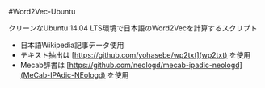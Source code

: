 #Word2Vec-Ubuntu

クリーンなUbuntu 14.04 LTS環境で日本語のWord2Vecを計算するスクリプト

* 日本語Wikipedia記事データ使用
* テキスト抽出は [https://github.com/yohasebe/wp2txt](wp2txt) を使用
* Mecab辞書は [https://github.com/neologd/mecab-ipadic-neologd](MeCab-IPAdic-NEologd) を使用

